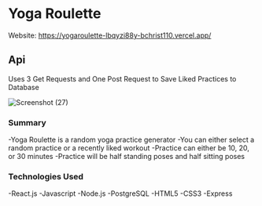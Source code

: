 # Yoga Roulette

Website: https://yogaroulette-lbqyzi88y-bchrist110.vercel.app/

## Api

Uses 3 Get Requests and One Post Request to Save Liked Practices to Database

![Screenshot (27)](https://user-images.githubusercontent.com/70658734/113909850-041b1a00-978d-11eb-86a9-1f8f6d97957c.png)

### Summary

-Yoga Roulette is a random yoga practice generator
-You can either select a random practice or a recently liked workout
-Practice can either be 10, 20, or 30 minutes
-Practice will be half standing poses and half sitting poses

### Technologies Used

-React.js
-Javascript
-Node.js
-PostgreSQL
-HTML5
-CSS3
-Express

